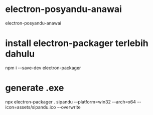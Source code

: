 # electron-posyandu-anawai
electron-posyandu-anawai

# install electron-packager terlebih dahulu
npm i --save-dev electron-packager

# generate .exe
npx electron-packager . sipandu --platform=win32 --arch=x64 --icon=assets/sipandu.ico --overwrite

